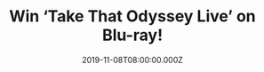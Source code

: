 ---
campaign-uuid: "c-108e133d-b61f-47ed-aeb7-f58d582228fa"
type: "Competition"
category: "Music"
date: "2019-11-08T08:00:00.000Z"
end-date: "2019-12-08T23:59:00.000Z"
disable-form: false
is_promoted: false
has_entry_page: true
title: "Win ‘Take That Odyssey Live’ on Blu-ray!"
competition-description: "<p>In order to celebrate Take That’s 30 years we have on\
  \ our hands Take That's Greatest Hits Live Tour of 2019, a Blu-ray filmed at Cardiff's\
  \ Principality Stadium on the last UK date which represents a fitting climax to\
  \ what they have dubbed the 'second chapter' of their astonishing life in music.\
  \ This Blu-ray will take you to  Take That's re-imagined Greatest Hits in all their\
  \ live glory</p>\n<p>Click below for a chance to win it now.</p>\n"
hero-header: "Win ‘Take That Odyssey Live’ on Blu-ray!"
terms-confirmation: "N/A"
banner-img: "https://assets.expresslyapp.com/asset-8fe54647-ac80-4aa2-bd17-219ec7fc489b.jpg"
logo-left-href: "aaa.nme.com"
logo-left-image: "https://assets.expresslyapp.com/asset-36f781b4-2928-4a23-b37e-c6e7a3ead013.jpg"
logo-left-title: "NME AAA"
bg-image-hero: "https://assets.expresslyapp.com/asset-663bf207-7ec5-46d1-b1ba-6496718aaca5.jpg"
bg-image-first: "https://assets.expresslyapp.com/asset-7cdf76da-f02d-4b60-b7d3-76df0b39dd62.jpg"
section1-content: "<p>Take That are one of the most successful live bands of all time.\
  \ They are renowned for their spectacular shows and for some of the most innovative\
  \ stage production in the world.</p>\n<p>Celebrating their 30 years, Take That's\
  \ Greatest Hits Live Tour of 2019, filmed at Cardiff's Principality Stadium on the\
  \ last UK date, represents a fitting climax to what they have dubbed the 'second\
  \ chapter' of their astonishing life in music. Having created some of the most unforgettable\
  \ performances in British music history this show takes fans through Take That's\
  \ re-imagined Greatest Hits in all their live glory. A visual feast that spans three\
  \ decades taking you on a musical journey through their incredible history.</p>\n\
  <p>We are giving away a copy to you! Think no more and enter below now. Good luck!</p>\n"
entry-title: "Win ‘Take That Odyssey Live’ on Blu-ray!"
entry-content: "<p>Enter the draw to win ‘Take That ‘Odyssey Live’ on Blu-ray by completing\
  \ the form below before 23:59 on the 8th of December 2019.</p>\n"
has-winner: false
prize-description: "‘Take That Odyssey Live’ on Blu-ray!"
special-conditions: "Multiple entries are allowed up to one every day.\r\n\r\nThis\
  \ competition is also available on: http://club.expressly.io/competitons/take-that-odyssey-live-blu-ray"
country-restrictions:
- "GB"
---